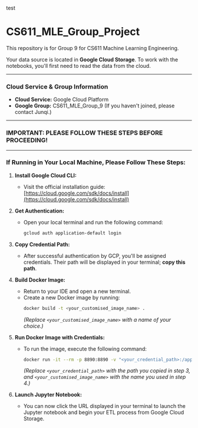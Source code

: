 test

# CS611_MLE_Group_Project

This repository is for Group 9 for CS611 Machine Learning Engineering.

Your data source is located in **Google Cloud Storage**. To work with the notebooks, you'll first need to read the data from the cloud.

---

### Cloud Service & Group Information

- **Cloud Service:** Google Cloud Platform
- **Google Group:** CS611_MLE_Group_9 (If you haven't joined, please contact Junqi.)

---

### **IMPORTANT: PLEASE FOLLOW THESE STEPS BEFORE PROCEEDING!**

---

### If Running in Your Local Machine, Please Follow These Steps:

1.  **Install Google Cloud CLI:**

    - Visit the official installation guide: [https://cloud.google.com/sdk/docs/install](https://cloud.google.com/sdk/docs/install)

2.  **Get Authentication:**

    - Open your local terminal and run the following command:
      ```bash
      gcloud auth application-default login
      ```

3.  **Copy Credential Path:**

    - After successful authentication by GCP, you'll be assigned credentials. Their path will be displayed in your terminal; **copy this path**.

4.  **Build Docker Image:**

    - Return to your IDE and open a new terminal.
    - Create a new Docker image by running:
      ```bash
      docker build -t <your_customised_image_name> .
      ```
      _(Replace `<your_customised_image_name>` with a name of your choice.)_

5.  **Run Docker Image with Credentials:**

    - To run the image, execute the following command:
      ```bash
      docker run -it --rm -p 8890:8890 -v "<your_credential_path>:/app/.config/gcloud:ro" -e GOOGLE_APPLICATION_CREDENTIALS="/app/.config/gcloud/application_default_credentials.json" <your_customised_image_name> jupyter lab --ip=0.0.0.0 --port=8890 --no-browser --allow-root --NotebookApp.token=''
      ```
      _(Replace `<your_credential_path>` with the path you copied in step 3, and `<your_customised_image_name>` with the name you used in step 4.)_

6.  **Launch Jupyter Notebook:**
    - You can now click the URL displayed in your terminal to launch the Jupyter notebook and begin your ETL process from Google Cloud Storage.
